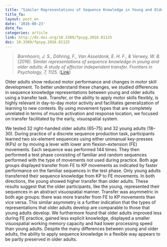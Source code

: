 ```yaml
---
title: "Similar Representations of Sequence Knowledge in Young and Older Adults: A Study of Effector Independent Transfer"
title_fa:
layout: post_en
date: '2016-08-23'
date_fa:
categories: article
link: http://dx.doi.org/10.3389/fpsyg.2016.01125
doi: 10.3389/fpsyg.2016.01125
---
```


> *Barnhoorn, J. S., Döhring, F., Van Asseldonk, E. H. F., & Verwey, W. B. (2016). Similar representations of sequence knowledge in young and older adults: A study of effector independent transfer. Frontiers in Psychology, 7, 1125.* ([Link](http://dx.doi.org/10.3389/fpsyg.2016.01125))


Older adults show reduced motor performance and changes in motor skill development. To better understand these changes, we studied differences in sequence knowledge representations between young and older adults using a transfer task. Transfer, or the ability to apply motor skills flexibly, is highly relevant in day-to-day motor activity and facilitates generalization of learning to new contexts. By using movement types that are completely unrelated in terms of muscle activation and response location, we focused on transfer facilitated by the early, visuospatial system.
<!--more-->
We tested 32 right-handed older adults (65–75) and 32 young adults (18–30). During practice of a discrete sequence production task, participants learned two six-element sequences using either unimanual key-presses (KPs) or by moving a lever with lower arm flexion-extension (FE) movements. Each sequence was performed 144 times. They then performed a test phase consisting of familiar and random sequences performed with the type of movements not used during practice. Both age groups displayed transfer from FE to KP movements as indicated by faster performance on the familiar sequences in the test phase. Only young adults transferred their sequence knowledge from KP to FE movements. In both directions, the young showed higher transfer than older adults. These results suggest that the older participants, like the young, represented their sequences in an abstract visuospatial manner. Transfer was asymmetric in both age groups: there was more transfer from FE to KP movements than vice versa. This similar asymmetry is a further indication that the types of representations that older adults develop are comparable to those that young adults develop. We furthermore found that older adults improved less during FE practice, gained less explicit knowledge, displayed a smaller visuospatial working memory capacity and had lower processing speed than young adults. Despite the many differences between young and older adults, the ability to apply sequence knowledge in a flexible way appears to be partly preserved in older adults.
